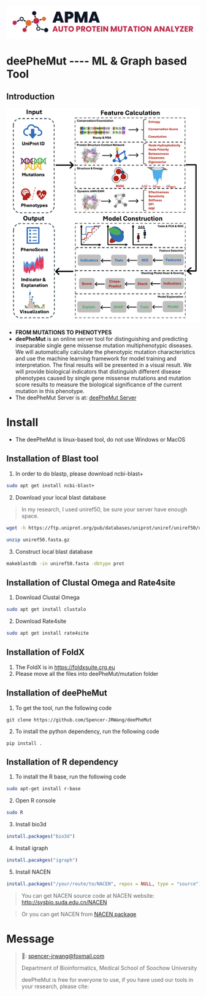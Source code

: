 ![APMA](Figure/LOGO.png)
# deePheMut ---- ML & Graph based Tool
## Introduction
![APMA](Figure/deePheMut.png)
- **FROM MUTATIONS TO PHENOTYPES**
- **deePheMut** is an online server tool for distinguishing and predicting inseparable single gene missense mutation multiphenotypic diseases. We will automatically calculate the phenotypic mutation characteristics and use the machine learning framework for model training and interpretation. The final results will be presented in a visual result. We will provide biological indicators that distinguish different disease phenotypes caused by single gene missense mutations and mutation score results to measure the biological significance of the current mutation in this phenotype.
- The deePheMut Server is at: [deePheMut Server](http://106.54.2.54/deePheMut)



# Install
- The deePheMut is linux-based tool, do not use Windows or MacOS
## Installation of Blast tool
1. In order to do blastp, please download ncbi-blast+
```sh
sudo apt get install ncbi-blast+
```
2. Download your local blast database
> In my research, I used uniref50, be sure your server have enough space.
```sh
wget -h https://ftp.uniprot.org/pub/databases/uniprot/uniref/uniref50/uniref50.fasta.gz
```
```sh
unzip uniref50.fasta.gz
```
3. Construct local blast database
```sh
makeblastdb -in uniref50.fasta -dbtype prot
```
## Installation of Clustal Omega and Rate4site
1. Download Clustal Omega
```sh
sudo apt get install clustalo
```
2. Download Rate4site
```sh
sudo apt get install rate4site
```
## Installation of FoldX
1. The FoldX is in https://foldxsuite.crg.eu
2. Please move all the files into deePheMut/mutation folder

## Installation of deePheMut
1. To get the tool, run the following code
```
git clone https://github.com/Spencer-JRWang/deePheMut
```
2. To install the python dependency, run the following code
```
pip install .
```
## Installation of R dependency
1. To install the R base, run the following code
```sh
sudo apt-get install r-base
```
2. Open R console
```sh
sudo R
```
3. Install bio3d
```R
install.packages("bio3d")
```
4. Install igraph
```R
install.pacakges("igraph")
```
5. Install NACEN
```R
install.packages("/your/route/to/NACEN", repos = NULL, type = "source")
```
> You can get NACEN source code at NACEN website: http://sysbio.suda.edu.cn/NACEN

> Or you can get NACEN from [NACEN package](data/NACEN_0.1.0.tar.gz)

# Message

> 📧: spencer-jrwang@foxmail.com
>
> Department of Bioinformatics, Medical School of Soochow University
>
> deePheMut is free for everyone to use, if you have used our tools in your research, please cite: 
